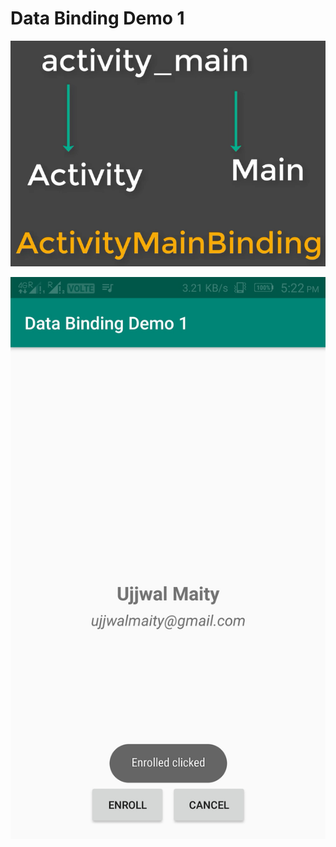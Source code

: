 # Data Binding Demo 1

![Screenshot1](images/Screenshot1.png)

![Screenshot2](images/Screenshot2.jpeg)

